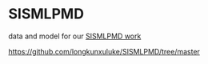 # SISMLPMD
data and model for our [SISMLPMD work](https://chemrxiv.org/engage/chemrxiv/article-details/64db7a7369bfb8925af78eea)

https://github.com/longkunxuluke/SISMLPMD/tree/master
